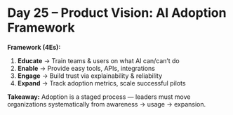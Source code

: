 

# Day 25 – Product Vision: AI Adoption Framework

**Framework (4Es):**
1. **Educate** → Train teams & users on what AI can/can’t do  
2. **Enable** → Provide easy tools, APIs, integrations  
3. **Engage** → Build trust via explainability & reliability  
4. **Expand** → Track adoption metrics, scale successful pilots

**Takeaway:** Adoption is a staged process — leaders must move organizations systematically from awareness → usage → expansion.  

